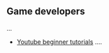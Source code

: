 ## Game developers
...

* [Youtube beginner tutorials](https://www.youtube.com/playlist?list=PLgM-lc_kSqFQPF0UXgmFZpZalqcrSofe-)
....
